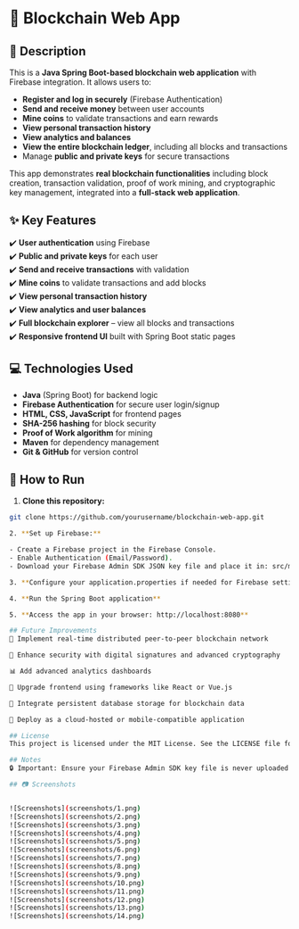 # 🔗 Blockchain Web App

## 📌 Description
This is a **Java Spring Boot-based blockchain web application** with Firebase integration. It allows users to:

- **Register and log in securely** (Firebase Authentication)
- **Send and receive money** between user accounts
- **Mine coins** to validate transactions and earn rewards
- **View personal transaction history**
- **View analytics and balances**
- **View the entire blockchain ledger**, including all blocks and transactions
- Manage **public and private keys** for secure transactions

This app demonstrates **real blockchain functionalities** including block creation, transaction validation, proof of work mining, and cryptographic key management, integrated into a **full-stack web application**.


## ✨ Key Features

✔️ **User authentication** using Firebase  
✔️ **Public and private keys** for each user  
✔️ **Send and receive transactions** with validation  
✔️ **Mine coins** to validate transactions and add blocks  
✔️ **View personal transaction history**  
✔️ **View analytics and user balances**  
✔️ **Full blockchain explorer** – view all blocks and transactions  
✔️ **Responsive frontend UI** built with Spring Boot static pages


## 💻 Technologies Used

- **Java** (Spring Boot) for backend logic  
- **Firebase Authentication** for secure user login/signup  
- **HTML, CSS, JavaScript** for frontend pages  
- **SHA-256 hashing** for block security  
- **Proof of Work algorithm** for mining  
- **Maven** for dependency management  
- **Git & GitHub** for version control

## 🚀 How to Run

1. **Clone this repository:**

```bash
git clone https://github.com/yourusername/blockchain-web-app.git

2. **Set up Firebase:**  

- Create a Firebase project in the Firebase Console.
- Enable Authentication (Email/Password).
- Download your Firebase Admin SDK JSON key file and place it in: src/main/resources/firebase

3. **Configure your application.properties if needed for Firebase settings or custom ports.**

4. **Run the Spring Boot application**

5. **Access the app in your browser: http://localhost:8080**

## Future Improvements
🔗 Implement real-time distributed peer-to-peer blockchain network

🔐 Enhance security with digital signatures and advanced cryptography

📊 Add advanced analytics dashboards

🎨 Upgrade frontend using frameworks like React or Vue.js

💾 Integrate persistent database storage for blockchain data

📱 Deploy as a cloud-hosted or mobile-compatible application

## License
This project is licensed under the MIT License. See the LICENSE file for details.

## Notes
🔒 Important: Ensure your Firebase Admin SDK key file is never uploaded to GitHub. It is included in .gitignore for security. Rotate keys immediately if compromised.

## 📷 Screenshots


![Screenshots](screenshots/1.png)
![Screenshots](screenshots/2.png)
![Screenshots](screenshots/3.png)
![Screenshots](screenshots/4.png)
![Screenshots](screenshots/5.png)
![Screenshots](screenshots/6.png)
![Screenshots](screenshots/7.png)
![Screenshots](screenshots/8.png)
![Screenshots](screenshots/9.png)
![Screenshots](screenshots/10.png)
![Screenshots](screenshots/11.png)
![Screenshots](screenshots/12.png)
![Screenshots](screenshots/13.png)
![Screenshots](screenshots/14.png)